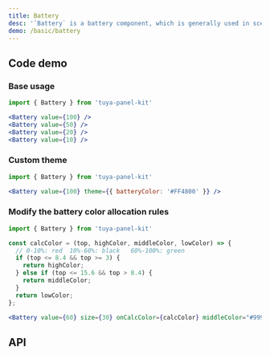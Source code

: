 ```yaml
---
title: Battery
desc: '`Battery` is a battery component, which is generally used in scenarios where the battery percentage needs to be displayed.'
demo: /basic/battery
---
```


## Code demo

### Base usage

```jsx
import { Battery } from 'tuya-panel-kit'

<Battery value={100} />
<Battery value={50} />
<Battery value={20} />
<Battery value={10} />
```

### Custom theme

```jsx
import { Battery } from 'tuya-panel-kit'

<Battery value={100} theme={{ batteryColor: '#FF4800' }} />
```

### Modify the battery color allocation rules

```jsx
import { Battery } from 'tuya-panel-kit'

const calcColor = (top, highColor, middleColor, lowColor) => {
  // 0-10%: red  10%-60%: black   60%-100%: green
  if (top <= 8.4 && top >= 3) {
    return highColor;
  } else if (top <= 15.6 && top > 8.4) {
    return middleColor;
  }
  return lowColor;
};

<Battery value={60} size={30} onCalcColor={calcColor} middleColor="#999" />
```

## API

<API name="BatteryProps"></API>
